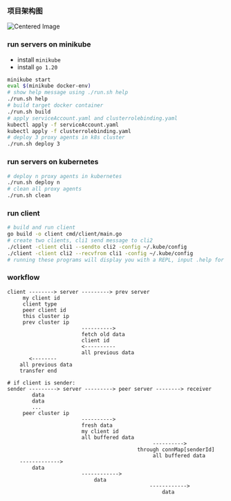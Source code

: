 ### 项目架构图
<!DOCTYPE html>
<html lang="en">
<body>
    <div class="center">
        <img src="https://github.com/nogodmessi/smart-agent-2024/assets/127720917/a3faad98-407b-416a-87b6-f88a64290e63" alt="Centered Image">
    </div>
</body>
</html>



### run servers on minikube

- install `minikube`
- install `go 1.20`

```sh
minikube start
eval $(minikube docker-env)
# show help message using ./run.sh help
./run.sh help
# build target docker container
./run.sh build
# apply serviceAccount.yaml and clusterrolebinding.yaml
kubectl apply -f serviceAccount.yaml
kubectl apply -f clusterrolebinding.yaml
# deploy 3 proxy agents in k8s cluster
./run.sh deploy 3
```

### run servers on kubernetes

```sh
# deploy n proxy agents in kubernetes
./run.sh deploy n
# clean all proxy agents
./run.sh clean
```

### run client

```sh
# build and run client
go build -o client cmd/client/main.go
# create two clients, cli1 send message to cli2
./client -client cli1 --sendto cli2 -config ~/.kube/config
./client -client cli2 --recvfrom cli1 -config ~/.kube/config
# running these programs will display you with a REPL, input .help for help message
```

### workflow

```
client --------> server ---------> prev server
     my client id
     client type
     peer client id
     this cluster ip
     prev cluster ip
                        ---------->
                        fetch old data
                        client id
                        <----------
                        all previous data
       <--------
    all previous data
    transfer end

# if client is sender:
sender ---------> server ---------> peer server --------> receiver
        data
        data
        ...
     peer cluster ip
                        ---------->
                        fresh data
                        my client id
                        all buffered data
                                               ---------->
                                          through connMap[senderId]
                                               all buffered data
    ------------->
        data
                        ------------>
                            data
                                              ------------>
                                                  data
```
